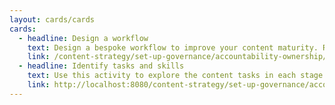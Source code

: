 ```yaml
---
layout: cards/cards
cards:
  - headline: Design a workflow
    text: Design a bespoke workflow to improve your content maturity. Run a workshop to discover and remove current bottlenecks or ensure quality checks.
    link: /content-strategy/set-up-governance/accountability-ownership/design-workflow
  - headline: Identify tasks and skills
    text: Use this activity to explore the content tasks in each stage of the content lifecycle. Then match the skills you need to execute those tasks in your agency.
    link: http://localhost:8080/content-strategy/set-up-governance/accountability-ownership/identify-tasks-skills/
---
```


